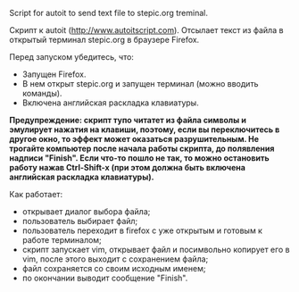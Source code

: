 Script for autoit to send text file to stepic.org treminal.

Скрипт к autoit (http://www.autoitscript.com). Отсылает текст из файла в открытый терминал stepic.org в браузере Firefox.

Перед запуском убедитесь, что:
- Запущен Firefox.
- В нем открыт stepic.org и запущен терминал (можно вводить команды).
- Включена английская раскладка клавиатуры.

<b>Предупреждение: скрипт тупо читатет из файла символы и эмулирует нажатия на клавиши, поэтому, если вы переключитесь в другое окно, то эффект может оказаться разрушительным. Не трогайте компьютер после начала работы скрипта, до полявления надписи "Finish".
Если что-то пошло не так, то можно остановить работу нажав Ctrl-Shift-x (при этом должна быть включена английская раскладка клавиатуры).</b>


Как работает:
- открывает диалог выбора файла;
- пользователь выбирает файл;
- пользователь переходит в firefox c уже открытым и готовым к работе терминалом;
- скрипт запускает vim, открывает файл и посимвольно копирует его в vim, после этого выходит с сохранением файла;
- файл сохраняется со своим исходным именем;
- по окончании выводит сообщение "Finish".
